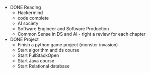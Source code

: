 - DONE Reading
	- Hackermind
	- code complete
	- AI society
	- Software Engineer and Software Production
	- Common Sense in DS and Al - right a review for each chapter
- DONE Project
	- Finish a python game project (monster invasion)
	- Start algorithm and ds course
	- Start FullStackOpen
	- Start Java course
	- Start Relational database